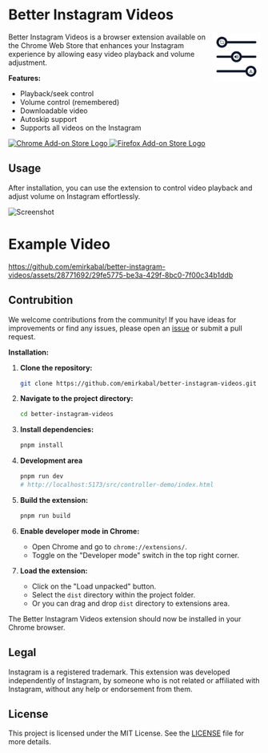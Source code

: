 # Better Instagram Videos

<img align="right" src="/assets/icon.png" width=96 alt="Better Instagram Videos Logo">

Better Instagram Videos is a browser extension available on the Chrome Web Store that enhances your Instagram experience by allowing easy video playback and volume adjustment.

**Features:**

- Playback/seek control
- Volume control (remembered)
- Downloadable video
- Autoskip support
- Supports all videos on the Instagram

<a href="https://chromewebstore.google.com/detail/ijgmchfimkocepiapjeoehcicfnhhchp" target="_">
   <img src="https://github.com/user-attachments/assets/9eefa009-9fdb-4b59-979e-6aff439f9ef3" height=48 alt="Chrome Add-on Store Logo">
</a>
<a href="https://addons.mozilla.org/en-US/firefox/addon/better-instagram-videos" target="_">
   <img src="https://github.com/user-attachments/assets/f1af1b1b-6a28-4038-8efe-da88bf2a9c6a" height=48 alt="Firefox Add-on Store Logo">
</a>

## Usage

After installation, you can use the extension to control video playback and adjust volume on Instagram effortlessly.

![Screenshot](https://github.com/emirkabal/better-instagram-videos/assets/28771692/7b96c062-2f84-4da1-a0c3-94d45284dc8d)

# Example Video

https://github.com/emirkabal/better-instagram-videos/assets/28771692/29fe5775-be3a-429f-8bc0-7f00c34b1ddb

## Contrubition

We welcome contributions from the community! If you have ideas for improvements or find any issues, please open an [issue](https://github.com/emirkabal/better-instagram-videos/issues) or submit a pull request.

**Installation:**

1. **Clone the repository:**

   ```bash
   git clone https://github.com/emirkabal/better-instagram-videos.git
   ```

2. **Navigate to the project directory:**

   ```bash
   cd better-instagram-videos
   ```

3. **Install dependencies:**

   ```bash
   pnpm install
   ```

4. **Development area**

   ```bash
   pnpm run dev
   # http://localhost:5173/src/controller-demo/index.html
   ```

5. **Build the extension:**

   ```bash
   pnpm run build
   ```

6. **Enable developer mode in Chrome:**

   - Open Chrome and go to `chrome://extensions/`.
   - Toggle on the "Developer mode" switch in the top right corner.

7. **Load the extension:**
   - Click on the "Load unpacked" button.
   - Select the `dist` directory within the project folder.
   - Or you can drag and drop `dist` directory to extensions area.

The Better Instagram Videos extension should now be installed in your Chrome browser.

## Legal

Instagram is a registered trademark. This extension was developed independently of Instagram, by someone who is not related or affiliated with Instagram, without any help or endorsement from them.

## License

This project is licensed under the MIT License. See the [LICENSE](LICENSE) file for more details.
